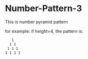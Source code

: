 # Number-Pattern-3

This is number pyramid pattern

for example: if height=4, the pattern is:

```
   1 
  1 1 
 1 1 1 
1 1 1 1
```
